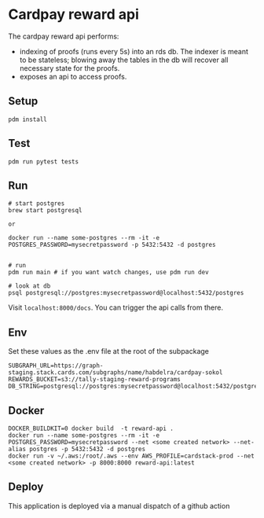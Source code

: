 # Cardpay reward api

The cardpay reward api performs:
- indexing of proofs (runs every 5s) into an rds db. The indexer is meant to be stateless; blowing away the tables in the db will recover all necessary state for the proofs. 
- exposes an api to access proofs.

## Setup


    pdm install

## Test

    pdm run pytest tests


## Run

    # start postgres 
    brew start postgresql
    
    or 
    
    docker run --name some-postgres --rm -it -e POSTGRES_PASSWORD=mysecretpassword -p 5432:5432 -d postgres
    
    
    # run 
    pdm run main # if you want watch changes, use pdm run dev
    
    # look at db
    psql postgresql://postgres:mysecretpassword@localhost:5432/postgres

Visit `localhost:8000/docs`. You can trigger the api calls from there. 
    
## Env 

Set these values as the .env file at the root of the subpackage
    
    SUBGRAPH_URL=https://graph-staging.stack.cards.com/subgraphs/name/habdelra/cardpay-sokol
    REWARDS_BUCKET=s3://tally-staging-reward-programs
    DB_STRING=postgresql://postgres:mysecretpassword@localhost:5432/postgres


## Docker

    DOCKER_BUILDKIT=0 docker build  -t reward-api .
    docker run --name some-postgres --rm -it -e POSTGRES_PASSWORD=mysecretpassword --net <some created network> --net-alias postgres -p 5432:5432 -d postgres
    docker run -v ~/.aws:/root/.aws --env AWS_PROFILE=cardstack-prod --net <some created network> -p 8000:8000 reward-api:latest

## Deploy 

This application is deployed via a manual dispatch of a github action 
